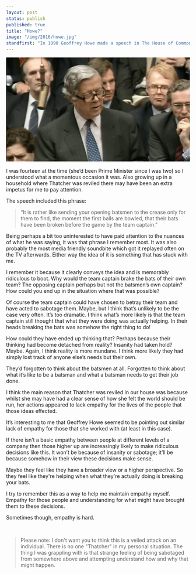 ```yaml
---
layout: post
status: publish
published: true
title: "Howe?"
image: "/img/2016/howe.jpg"
standfirst: "In 1990 Geoffrey Howe made a speech in The House of Commons which is credited with starting the process of removing Margaret Thatcher from her position as Prime Minister."
---
```


<img class="img-half-right" src="/img/2016/howe.jpg" />

I was fourteen at the time (she’d been Prime Minister since I was two) so I understood what a momentous occasion it was. Also growing up in a household where Thatcher was reviled there may have been an extra impetus for me to pay attention.

The speech included this phrase:

<blockquote>
“It is rather like sending your opening batsmen to the crease only for them to find, the moment the first balls are bowled, that their bats have been broken before the game by the team captain.”
</blockquote>

Being perhaps a bit too uninterested to have paid attention to the nuances of what he was saying, it was that phrase I remember most. It was also probably the most media friendly soundbite which got it replayed often on the TV afterwards. Either way the idea of it is something that has stuck with me.

I remember it because it clearly conveys the idea and is memorably ridiculous to boot. Why would the team captain brake the bats of their own team? The opposing captain perhaps but not the batsmen’s own captain? How could you end up in the situation where that was possible?

Of course the team captain could have chosen to betray their team and have acted to sabotage them. Maybe, but I think that’s unlikely to be the case very often. It’s too dramatic. I think what’s more likely is that the team captain still thought that what they were doing was actually helping. In their heads breaking the bats was somehow the right thing to do!

How could they have ended up thinking that? Perhaps because their thinking had become detached from reality? Insanity had taken hold? Maybe. Again, I think reality is more mundane. I think more likely they had simply lost track of anyone else’s needs but their own.

They’d forgotten to think about the batsmen at all. Forgotten to think about what it’s like to be a batsman and what a batsman needs to get their job done.

I think the main reason that Thatcher was reviled in our house was because whilst she may have had a clear sense of how she felt the world should be run, her actions appeared to lack empathy for the lives of the people that those ideas effected.

It’s interesting to me that Geoffrey Howe seemed to be pointing out similar lack of empathy for those that she worked with (at least in this case).

If there isn’t a basic empathy between people at different levels of a company then those higher up are increasingly likely to make ridiculous decisions like this. It won’t be because of insanity or sabotage; it’ll be because somehow in their view these decisions make sense. 

Maybe they feel like they have a broader view or a higher perspective. So they feel like they're helping when what they're actually doing is breaking your bats.

I try to remember this as a way to help me maintain empathy myself. Empathy for those people and understanding for what might have brought them to these decisions.

Sometimes though, empathy is hard.

<br />

<blockquote>
Please note: I don't want you to think this is a veiled attack on an individual. There is no one "Thatcher" in my personal situation. The thing I was grappling with is that strange feeling of being sabotaged from somewhere above and attempting understand how and why that might happen.
</blockquote>
